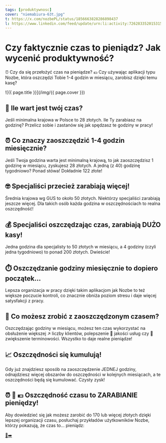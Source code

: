 ```yaml
---
tags: [produktywnosc]
cover: "niemabiura-63t.jpg"
t: https://x.com/nozbePL/status/1856663828286898437
l: https://www.linkedin.com/feed/update/urn:li:activity:7262833520153153537
---
```


# Czy faktycznie czas to pieniądz? Jak wycenić produktywność?

⏰ Czy da się przełożyć czas na pieniądze? 💶 Czy używając aplikacji typu Nozbe, która oszczędzi Tobie 1-4 godzin w miesiącu, zarobisz dzięki temu kasę?

<!--More-->

![{{ page.title }}](/img/{{ page.cover }})

## 🫵 Ile wart jest twój czas?

Jeśli minimalna krajowa w Polsce to 28 złotych. Ile Ty zarabiasz na godzinę? Przelicz sobie i zastanów się jak spędzasz te godziny w pracy!

## ⏰ Co znaczy zaoszczędzić 1-4 godzin miesięcznie?

Jeśli Twoja godzina warta jest minimalną krajową, to jak zaoszczędzisz 1 godzinę w miesiącu, zyskujesz 28 złotych. A jedną (z 40) godzinę tygodniowo? Ponad stówa! Dokładnie 122 złote!

## 🤓 Specjaliści przecież zarabiają więcej!

Średnia krajowa wg GUS to około 50 złotych. Niektórzy specjaliści zarabiają jeszcze więcej. Dla takich osób każda godzina w oszczędnościach to realna oszczędność!

## 💰 Specjaliści oszczędzając czas, zarabiają DUŻO kasy!

Jedna godzina dla specjalisty to 50 złotych w miesiącu, a 4 godziny (czyli jedna tygodniowo) to ponad 200 złotych. Dwieście!

## ⏱️ Oszczędzanie godziny miesięcznie to dopiero początek…

Lepsza organizacja w pracy dzięki takim aplikacjom jak Nozbe to też większe poczucie kontroli, co znacznie obniża poziom stresu i daje więcej satysfakcji z pracy.

## 💪 Co możesz zrobić z zaoszczędzonym czasem?

Oszczędzając godziny w miesiącu, możesz ten czas wykorzystać na obsłużenie większej ↗️ liczby klientów, polepszenie 🧐 jakości usług czy 💨 zwiększenie terminowości. Wszystko to daje realne pieniądze!

## 📈 Oszczędności się kumulują!

Gdy już znajdziesz sposób na zaoszczędzenie JEDNEJ godziny, odnajdziesz więcej obszarów do oszczędności w kolejnych miesiącach, a te oszczędności będą się kumulować. Czysty zysk!

## ⏰ 🟰 💶 Oszczędność czasu to ZARABIANIE pieniędzy!

Aby dowiedzieć się jak możesz zarobić do 170 lub więcej złotych dzięki lepszej organizacji czasu, posłuchaj przykładów użytkowników Nozbe, którzy pokazują, że czas to… pieniądz:

[🔗➡️](**[niemabiura.pl/63](/pl/niemabiura-63)**)

[n]: https://michael.gratis/nozbe_pl
[np]: https://michael.gratis/nozbepersonal_pl